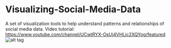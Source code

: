# Visualizing-Social-Media-Data
A set of visualization tools to help understand patterns and relationships of social media data.
Video tutorial: https://www.youtube.com/channel/UCwtRYX-OsUj4VHLic2XQYog/featured
![alt tag](https://github.com/xbwei/Visualizing-Social-Media-Data/blob/master/Visualize%20Twitter%20Data/twitter_network.png)
